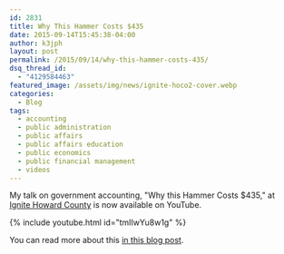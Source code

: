 ```yaml
---
id: 2831
title: Why This Hammer Costs $435
date: 2015-09-14T15:45:38-04:00
author: k3jph
layout: post
permalink: /2015/09/14/why-this-hammer-costs-435/
dsq_thread_id:
  - "4129584463"
featured_image: /assets/img/news/ignite-hoco2-cover.webp
categories:
  - Blog
tags:
  - accounting
  - public administration
  - public affairs
  - public affairs education
  - public economics
  - public financial management
  - videos
---
```

My talk on government accounting, "Why this Hammer Costs $435," at [Ignite Howard County](http://ignitehowardcounty.com/) is now available on YouTube.

{% include youtube.html id="tmIIwYu8w1g" %}

You can read more about this [in this blog post](/2015/01/31/hammer/).
